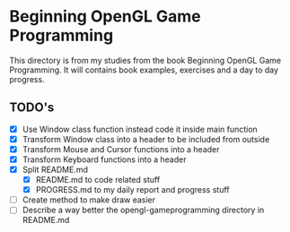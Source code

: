 # Beginning OpenGL Game Programming

This directory is from my studies from the book Beginning OpenGL Game Programming. It will contains book examples, exercises and a day to day progress.

## TODO's

- [X] Use Window class function instead code it inside main function
- [X] Transform Window class into a header to be included from outside
- [X] Transform Mouse and Cursor functions into a header
- [X] Transform Keyboard functions into a header
- [X] Split README.md
    - [X] README.md to code related stuff
    - [X] PROGRESS.md to my daily report and progress stuff
- [ ] Create method to make draw easier
- [ ] Describe a way better the opengl-gameprogramming directory in README.md
